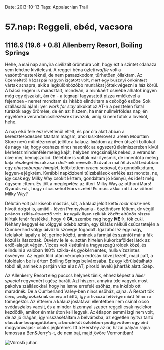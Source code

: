 Date: 2013-10-13
Tags: Appalachian Trail

# 57.nap: Reggeli, ebéd, vacsora

## 1116.9 (19.6 + 0.8) Allenberry Resort, Boiling Springs

Hehe, a mai nap annyira civilizált örömtúra volt, hogy ezt a szintet odahaza sem lehetne kivitelezni. A reggeli béna üzleti *waffle* volt a vasöntőmesteréknél, de nem panaszkodom, tűrhetően jóllaktam. Az üzemeltető házaspár nagyon izgatott volt, mert egy busznyi önkéntest vártak aznapra, akik a legkülönbözőbb munkákat jöttek végezni a ház körül. A bácsi engem is marasztalt, mondván, a munkáért cserébe alhatok ingyen még egy éjszakát, ám én - a tegnapi fagyasztott pizza emlékével a fejemben - nemet mondtam és inkább elindultam a csöpögő esőbe. Sok szállásadó ajánl ilyen *work for stay* alkukat az AT-n a pénztelen fiatal túrázók nagy örömére, de én azt hiszem, ha már nullmérföldes nap, én egyelőre a verandán csillezésre szavazok, amíg ki nem futok a lóvéból, hehe.

A nap első fele észrevétlenül eltelt, és pár óra alatt abban a kereszteződésben találtam magam, ahol kis kitérővel a Green Mountain Store nevű műintézményt jelölte a kalauz. Imádom az ilyen útszéli boltokat és nagy kár, hogy odahaza nincs hasonló: az egyszerű élelmiszereken kívül kérhetsz mindenféle meleg kaját, helyben megcsinálják neked, a verandán ülve meg bemajszolod. Délebbre is voltak már ilyesmik, de innentől a meleg kaja részleget északiasan *deli*-nek nevezik. Szóval a mai féltávnál bedobtam egy *cheeseburger hoagie*t, leöblítettem *cream soda*val, és gondolkodtam, legyen-e jégkrém. Korábbi napközbeni túlzabálások emléke azt mondta, ne, így csak egy Milky Way csokit kértem, gondoltam jó könnyű, és ideát még úgysem ettem. És jött a meglepetés: az itteni Milky Way az otthoni Mars! Gyanús volt, hogy nincs sehol Mars szelet! És most akkor mi itt az otthoni Milky Way?

Délután volt pár kisebb mászás, sőt, a kalauz jelölt kettő *rock maze*-nek hívott dolgot is, amitől - lévén Pennsylvania - ösztönösen féltem, de végül poénos szikla-útvesztő volt. Az egyik ilyen sziklák között eltűnős részre kiírták fehér festékkel, hogy **&lt;-GA**, szembe meg hogy **ME-&gt;**, tök cuki. Néhány heggyel és völggyel odébb aztán, egy kilátás nélküli csúcs tetején a Cumberland völgy üdvözlő szövege fogadott. Igazából ez egy nagy, telelakott lapály a két gerinc között, aminek a farmjai és szántói már a fák közül is látszottak. Ösvény le le le, aztán hirtelen kukoricaföldet látok az erdő-alagút végén. Vicces volt kisétálni a trágyaszagú földek közé, és elindulni a valóban 100% szikla- és gyökérmentes, hulla vízszintes ösvényen. Az egyik föld után vékonyka erdősáv kövezkezett, majd paff, a túloldalon be is értem Boiling Springs belvárosába. Ez egy körülsétálható tóból áll, aminek a partján visz el az AT, pirosló levelű juharfák alatt. Szép.

Az Allenberry Resort elég puccos helynek tűnik, ehhez képest a *hiker special* negyvenért egész baráti. Azt hiszem, annyira tele vagyok most pakolva szállásokkal, hogy ha lenne errefelé esőház, ma inkább ott maradnék. De a Cumberland Valley-ben nincs esőház, sajna. A Resort tök üres, pedig sokaknak ünnep a hétfő, így a hosszú hétvége miatt féltem a tömegektől. Az étterem a kalauz jóslatával ellentétben nem csinál olcsó svédasztalos vacsit, és a minden bizonnyal szuper reggeli csak nyolckor kezdődik, amikor én már úton kell legyek. Az étlapon semmi izgi nem volt, de az jó drágán, így visszasétáltam a belvárosba, az egyetlen nyitva tartó olaszban bespagettiztem, a benzinkút üzletében pedig vettem egy pint mogyoróvajas- csokis jégkrémet. Itt a Hershey az úr, hazai pályán sajna lemossa a Ben&Jerry's-t, de nem baj, majd jövőre Vermontban!

![Vöröslő juhar.](https://lh3.googleusercontent.com/-g3lSg8ux5iU/UoU6N85TZ4I/AAAAAAAAIiQ/_Pnj5aGVUoc/s720-Ic42/20131013_153338.jpg)